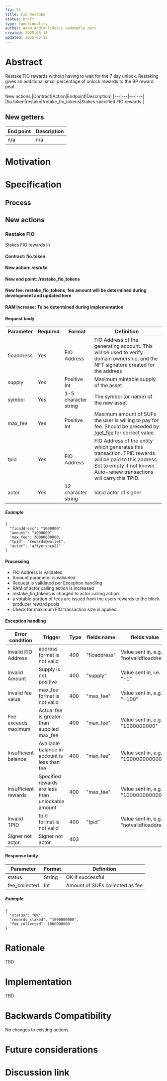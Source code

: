 ```yaml
---
fip: 51
title: FIO Restake
status: Draft
type: Functionality
author: Adam Androulidakis <adam@fio.net>
created: 2025-05-18
updated: 2025-05-18
---
```


# Abstract
Restake FIO rewards without having to wait for the 7 day unlock. Restaking gives an additional small percentage of unlock rewards to the BP reward pool.

New actions
|Contract|Action|Endpoint|Description|
|---|---|---|---|
|fio.token|restake|/retake_fio_tokens|Stakes specified FIO rewards.|

## New getters
|End point|Description|
|---|---|
|n/a|n/a|

# Motivation

# Specification
## Process
  
## New actions
### Restake FIO
Stakes FIO rewards in 
#### Contract: fio.token
#### New action: *restake*
#### New end point: /restake_fio_tokens
#### New fee: restake_fio_tokens, fee amount will be determined during development and updated here
#### RAM increase: To be determined during implementation
#### Request body
|Parameter|Required|Format|Definition|
|---|---|---|---|
|fioaddress|Yes|FIO Address|FIO Address of the generating account. This will be used to verify domain ownership, and the NFT signature created for the address|
|supply|Yes|Positive Int|Maximum mintable supply of the asset|
|symbol|Yes|1-5 character string|The symbol (or name) of the new asset|
|max_fee|Yes|Positive Int|Maximum amount of SUFs the user is willing to pay for fee. Should be preceded by [/get_fee](https://dev.fio.net/reference/get_fee) for correct value.|
|tpid|Yes|FIO Address|FIO Address of the entity which generates this transaction. TPID rewards will be paid to this address. Set to empty if not known. Auto-renew transactions will carry this TPID.|
|actor|Yes|12 character string|Valid actor of signer|
##### Example
```
{
  "fioaddress": "1000000",
  "amount": "1000000",
  "max_fee": 30000000000,
  "tpid": "rewards@wallet",
  "actor": "aftyershcu22"
}
```
#### Processing
* FIO Address is validated
* Amount parameter is validated
* Request is validated per Exception handling
* RAM of actor calling action is increased
* restake_fio_tokens is charged to actor calling action
* a votable portion of fees are issued from the users rewards to the block producer reward pools
* Check for maximum FIO transaction size is applied
#### Exception handling
|Error condition|Trigger|Type|fields:name|fields:value|Error message|
|---|---|---|---|---|---|
|Invalid FIO Address|address format is not valid|400|"fioaddress"|Value sent in, e.g. "notvalidfioaddress"|"Nust be a valid FIO address"|
|Invalid Amount|Supply is not positive|400|"supply"|Value sent in, i.e. "-1"|"Invalid Amount."|
|Invalid fee value|max_fee format is not valid|400|"max_fee"|Value sent in, e.g. "-100"|"Invalid fee value"|
|Fee exceeds maximum|Actual fee is greater than supplied max_fee|400|"max_fee"|Value sent in, e.g. "1000000000"|"Fee exceeds supplied maximum"|
|Insufficient balance|Available balance in account is less than fee|400|"max_fee"|Value sent in, e.g. "100000000000"|"Insufficient balance"|
|Insufficient rewards|Specified rewards are less than unlockable amount|400|"max_fee"|Value sent in, e.g. "100000000000"|"Insufficient balance"|
|Invalid TPID|tpid format is not valid|400|"tpid"|Value sent in, e.g. "notvalidfioaddress"|"TPID must be empty or valid FIO address"|
|Signer not actor|Signer not actor|403|||Type: invalid_signature|
#### Response body
|Parameter|Format|Definition|
|---|---|---|
|status|String|OK if successful|
|fee_collected|Int|Amount of SUFs collected as fee|
##### Example
```
{
  "status": "OK",
  "rewards_staked", "1000000000",
  "fee_collected": 1000000000
}
```

# Rationale
TBD

# Implementation
TBD

# Backwards Compatibility
No changes to existing actions.

# Future considerations

# Discussion link
